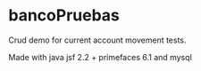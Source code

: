 # bancoPruebas

Crud demo for current account movement tests.

Made with java jsf 2.2 + primefaces 6.1 
and mysql
